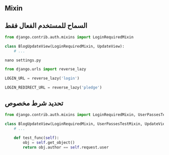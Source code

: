 ## Mixin
## السماح للمستخدم الفعال فقط
```py
from django.contrib.auth.mixins import LoginRequiredMixin

class BlogUpdateView(LoginRequiredMixin, UpdateView):
    # ...
```


`nano settings.py`
```py
from django.urls import reverse_lazy

LOGIN_URL = reverse_lazy('login')

LOGIN_REDIRECT_URL = reverse_lazy('pledge')
```


## تحديد شرط مخصوص
```py
from django.contrib.auth.mixins import LoginRequiredMixin, UserPassesTestMixin

class BlogUpdateView(LoginRequiredMixin, UserPassesTestMixin, UpdateView):
    # ...

    def test_func(self):
        obj = self.get_object()
        return obj.author == self.request.user
```
